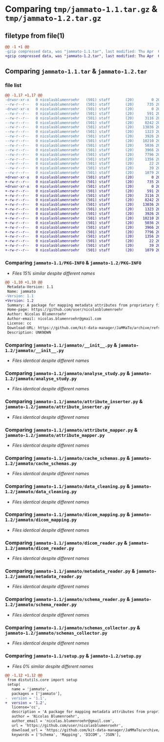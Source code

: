 # Comparing `tmp/jammato-1.1.tar.gz` & `tmp/jammato-1.2.tar.gz`

## filetype from file(1)

```diff
@@ -1 +1 @@
-gzip compressed data, was "jammato-1.1.tar", last modified: Thu Apr  6 11:16:51 2023, max compression
+gzip compressed data, was "jammato-1.2.tar", last modified: Thu Apr  6 11:24:05 2023, max compression
```

## Comparing `jammato-1.1.tar` & `jammato-1.2.tar`

### file list

```diff
@@ -1,17 +1,17 @@
-drwxr-xr-x   0 nicolasblumenroehr   (501) staff       (20)        0 2023-04-06 11:16:51.326361 jammato-1.1/
--rw-r--r--   0 nicolasblumenroehr   (501) staff       (20)      735 2023-04-06 11:16:51.326580 jammato-1.1/PKG-INFO
-drwxr-xr-x   0 nicolasblumenroehr   (501) staff       (20)        0 2023-04-06 11:16:51.326255 jammato-1.1/jammato/
--rw-r--r--   0 nicolasblumenroehr   (501) staff       (20)      591 2023-04-06 10:39:05.716584 jammato-1.1/jammato/__init__.py
--rw-r--r--   0 nicolasblumenroehr   (501) staff       (20)     3116 2023-04-06 10:30:55.448096 jammato-1.1/jammato/analyse_study.py
--rw-r--r--   0 nicolasblumenroehr   (501) staff       (20)     8242 2023-04-06 10:38:29.731422 jammato-1.1/jammato/attribute_inserter.py
--rw-r--r--   0 nicolasblumenroehr   (501) staff       (20)    13036 2023-04-06 10:31:42.701312 jammato-1.1/jammato/attribute_mapper.py
--rw-r--r--   0 nicolasblumenroehr   (501) staff       (20)     1323 2023-03-31 12:32:39.297165 jammato-1.1/jammato/cache_schemas.py
--rw-r--r--   0 nicolasblumenroehr   (501) staff       (20)     3926 2023-04-06 10:48:03.942088 jammato-1.1/jammato/data_cleaning.py
--rw-r--r--   0 nicolasblumenroehr   (501) staff       (20)    10210 2023-04-06 10:48:17.982257 jammato-1.1/jammato/dicom_mapping.py
--rw-r--r--   0 nicolasblumenroehr   (501) staff       (20)     5036 2023-03-31 12:32:39.299785 jammato-1.1/jammato/dicom_reader.py
--rw-r--r--   0 nicolasblumenroehr   (501) staff       (20)     3966 2023-03-31 12:32:39.300571 jammato-1.1/jammato/metadata_reader.py
--rw-r--r--   0 nicolasblumenroehr   (501) staff       (20)     7796 2023-03-31 12:32:39.302015 jammato-1.1/jammato/schema_reader.py
--rw-r--r--   0 nicolasblumenroehr   (501) staff       (20)     1356 2023-03-31 12:32:39.302417 jammato-1.1/jammato/schemas_collector.py
--rw-r--r--   0 nicolasblumenroehr   (501) staff       (20)       22 2023-04-06 10:13:16.532667 jammato-1.1/jammato/version.py
--rw-r--r--   0 nicolasblumenroehr   (501) staff       (20)       39 2023-04-06 10:17:27.211535 jammato-1.1/setup.cfg
--rw-r--r--   0 nicolasblumenroehr   (501) staff       (20)     1079 2023-04-06 11:15:52.863281 jammato-1.1/setup.py
+drwxr-xr-x   0 nicolasblumenroehr   (501) staff       (20)        0 2023-04-06 11:24:05.513042 jammato-1.2/
+-rw-r--r--   0 nicolasblumenroehr   (501) staff       (20)      735 2023-04-06 11:24:05.513188 jammato-1.2/PKG-INFO
+drwxr-xr-x   0 nicolasblumenroehr   (501) staff       (20)        0 2023-04-06 11:24:05.512971 jammato-1.2/jammato/
+-rw-r--r--   0 nicolasblumenroehr   (501) staff       (20)      591 2023-04-06 10:39:05.716584 jammato-1.2/jammato/__init__.py
+-rw-r--r--   0 nicolasblumenroehr   (501) staff       (20)     3116 2023-04-06 10:30:55.448096 jammato-1.2/jammato/analyse_study.py
+-rw-r--r--   0 nicolasblumenroehr   (501) staff       (20)     8242 2023-04-06 10:38:29.731422 jammato-1.2/jammato/attribute_inserter.py
+-rw-r--r--   0 nicolasblumenroehr   (501) staff       (20)    13036 2023-04-06 10:31:42.701312 jammato-1.2/jammato/attribute_mapper.py
+-rw-r--r--   0 nicolasblumenroehr   (501) staff       (20)     1323 2023-03-31 12:32:39.297165 jammato-1.2/jammato/cache_schemas.py
+-rw-r--r--   0 nicolasblumenroehr   (501) staff       (20)     3926 2023-04-06 10:48:03.942088 jammato-1.2/jammato/data_cleaning.py
+-rw-r--r--   0 nicolasblumenroehr   (501) staff       (20)    10210 2023-04-06 10:48:17.982257 jammato-1.2/jammato/dicom_mapping.py
+-rw-r--r--   0 nicolasblumenroehr   (501) staff       (20)     5036 2023-03-31 12:32:39.299785 jammato-1.2/jammato/dicom_reader.py
+-rw-r--r--   0 nicolasblumenroehr   (501) staff       (20)     3966 2023-03-31 12:32:39.300571 jammato-1.2/jammato/metadata_reader.py
+-rw-r--r--   0 nicolasblumenroehr   (501) staff       (20)     7796 2023-03-31 12:32:39.302015 jammato-1.2/jammato/schema_reader.py
+-rw-r--r--   0 nicolasblumenroehr   (501) staff       (20)     1356 2023-03-31 12:32:39.302417 jammato-1.2/jammato/schemas_collector.py
+-rw-r--r--   0 nicolasblumenroehr   (501) staff       (20)       22 2023-04-06 10:13:16.532667 jammato-1.2/jammato/version.py
+-rw-r--r--   0 nicolasblumenroehr   (501) staff       (20)       39 2023-04-06 10:17:27.211535 jammato-1.2/setup.cfg
+-rw-r--r--   0 nicolasblumenroehr   (501) staff       (20)     1079 2023-04-06 11:23:55.634111 jammato-1.2/setup.py
```

### Comparing `jammato-1.1/PKG-INFO` & `jammato-1.2/PKG-INFO`

 * *Files 15% similar despite different names*

```diff
@@ -1,10 +1,10 @@
 Metadata-Version: 1.1
 Name: jammato
-Version: 1.1
+Version: 1.2
 Summary: A package for mapping metadata attributes from proprietary file format schemas to a json schema document.
 Home-page: https://github.com/user/nicolasblumenroehr
 Author: Nicolas Blumenroehr
 Author-email: nicolas.blumenroehr@gmail.com
 License: cc
 Download-URL: https://github.com/kit-data-manager/JaMMaTo/archive/refs/tags/3.0.1.tar.gz
 Description: UNKNOWN
```

### Comparing `jammato-1.1/jammato/__init__.py` & `jammato-1.2/jammato/__init__.py`

 * *Files identical despite different names*

### Comparing `jammato-1.1/jammato/analyse_study.py` & `jammato-1.2/jammato/analyse_study.py`

 * *Files identical despite different names*

### Comparing `jammato-1.1/jammato/attribute_inserter.py` & `jammato-1.2/jammato/attribute_inserter.py`

 * *Files identical despite different names*

### Comparing `jammato-1.1/jammato/attribute_mapper.py` & `jammato-1.2/jammato/attribute_mapper.py`

 * *Files identical despite different names*

### Comparing `jammato-1.1/jammato/cache_schemas.py` & `jammato-1.2/jammato/cache_schemas.py`

 * *Files identical despite different names*

### Comparing `jammato-1.1/jammato/data_cleaning.py` & `jammato-1.2/jammato/data_cleaning.py`

 * *Files identical despite different names*

### Comparing `jammato-1.1/jammato/dicom_mapping.py` & `jammato-1.2/jammato/dicom_mapping.py`

 * *Files identical despite different names*

### Comparing `jammato-1.1/jammato/dicom_reader.py` & `jammato-1.2/jammato/dicom_reader.py`

 * *Files identical despite different names*

### Comparing `jammato-1.1/jammato/metadata_reader.py` & `jammato-1.2/jammato/metadata_reader.py`

 * *Files identical despite different names*

### Comparing `jammato-1.1/jammato/schema_reader.py` & `jammato-1.2/jammato/schema_reader.py`

 * *Files identical despite different names*

### Comparing `jammato-1.1/jammato/schemas_collector.py` & `jammato-1.2/jammato/schemas_collector.py`

 * *Files identical despite different names*

### Comparing `jammato-1.1/setup.py` & `jammato-1.2/setup.py`

 * *Files 0% similar despite different names*

```diff
@@ -1,12 +1,12 @@
 from distutils.core import setup
 setup(
   name = 'jammato',        
   packages = ['jammato'],   
-  version = '1.1',      
+  version = '1.2',      
   license='cc',        
   description = 'A package for mapping metadata attributes from proprietary file format schemas to a json schema document.',
   author = 'Nicolas Blumenroehr',                  
   author_email = 'nicolas.blumenroehr@gmail.com',      
   url = 'https://github.com/user/nicolasblumenroehr',   
   download_url = 'https://github.com/kit-data-manager/JaMMaTo/archive/refs/tags/3.0.1.tar.gz',    
   keywords = ['Schema', 'Mapping', 'DICOM', 'JSON'],
```

